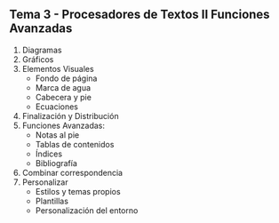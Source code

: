 ## **Tema 3 - Procesadores de Textos II Funciones Avanzadas**

1. Diagramas
2. Gráficos
3. Elementos Visuales
	- Fondo de página
	- Marca de agua
	- Cabecera y pie
	- Ecuaciones
4. Finalización y Distribución
5. Funciones Avanzadas:
	- Notas al pie
	- Tablas de contenidos
	- Índices
	- Bibliografía
6. Combinar correspondencia
7. Personalizar
	- Estilos y temas propios
	- Plantillas
	- Personalización del entorno

<!--stackedit_data:
eyJoaXN0b3J5IjpbLTIxMTI3NTMzODldfQ==
-->